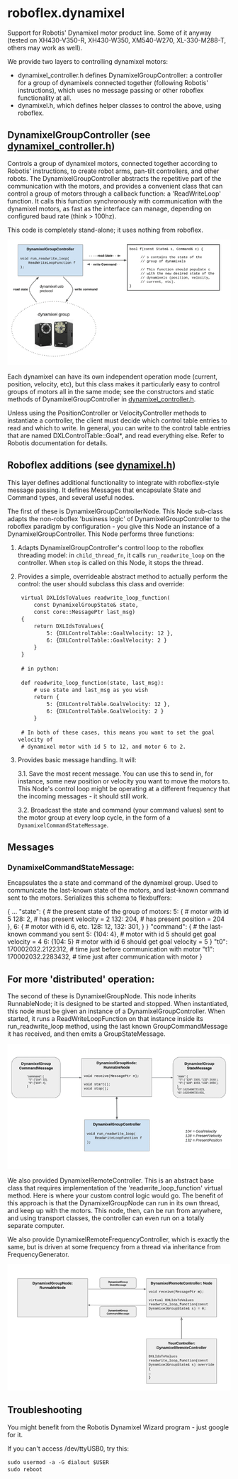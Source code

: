 # roboflex.dynamixel

Support for Robotis' Dynamixel motor product line. Some of it anyway (tested on XH430-V350-R, XH430-W350, XM540-W270, XL-330-M288-T, others may work as well).

We provide two layers to controlling dynamixel motors:

* dynamixel_controller.h defines DynamixelGroupController: a controller for a group of dynamixels connected together (following Robotis' instructions), which uses no message passing or other roboflex functionality at all.
* dynamixel.h, which defines helper classes to control the above, using roboflex.


## DynamixelGroupController (see [dynamixel_controller.h](dynamixel_controller.h))

Controls a group of dynamixel motors, connected together according to Robotis' instructions, to create robot arms, pan-tilt controllers, and other robots. The DynamixelGroupController abstracts the repetitive part of the communication with the motors, and provides a convenient class that can control a group of motors through a callback function: a 'ReadWriteLoop' function. It calls this function synchronously with communication with the dynamixel motors, as fast as the interface can manage, depending on configured baud rate (think > 100hz).

This code is completely stand-alone; it uses nothing from roboflex.

![](roboflex_dynamixel_controller.png)

Each dynamixel can have its own independent operation mode (current, position, velocity, etc), but this class makes it particularly easy to control groups of motors all in the same mode; see the constructors and static methods of DynamixelGroupController in [dynamixel_controller.h](dynamixel_controller.h).

Unless using the PositionController or VelocityController methods to instantiate a controller, the client must decide which control table entries to read and which to write. In general, you can write to the control table entries that are named DXLControlTable::Goal*, and read everything else. Refer to Robotis documentation for details.


## Roboflex additions (see [dynamixel.h](dynamixel.h))

This layer defines additional functionality to integrate with roboflex-style message passing. It defines Messages that encapsulate State and Command types, and several useful nodes.

The first of these is DynamixelGroupControllerNode. This Node sub-class adapts the non-roboflex 'business logic' of DynamixelGroupController to the roboflex paradigm by configuration - you give this Node an instance of a DynamixelGroupController. This Node performs three functions:
1. Adapts DynamixelGroupController's control loop to the roboflex threading model: in `child_thread_fn`, it calls `run_readwrite_loop` on the controller. When `stop` is called on this Node, it stops the thread.
2. Provides a simple, overrideable abstract method to actually perform the control: the user should subclass this class and override:

        virtual DXLIdsToValues readwrite_loop_function(
            const DynamixelGroupState& state,
            const core::MessagePtr last_msg) 
        {
            return DXLIdsToValues{ 
                5: {DXLControlTable::GoalVelocity: 12 },
                6: {DXLControlTable::GoalVelocity: 2 }
            }
        }

        # in python:

        def readwrite_loop_function(state, last_msg):
            # use state and last_msg as you wish
            return {
                5: {DXLControlTable.GoalVelocity: 12 },
                6: {DXLControlTable.GoalVelocity: 2 }
            }

        # In both of these cases, this means you want to set the goal velocity of
        # dynamixel motor with id 5 to 12, and motor 6 to 2.

3. Provides basic message handling. It will:

    3.1. Save the most recent message. You can use this to send in, for instance, some new position or velocity you want to move the motors to. This Node's control loop might be operating at a different frequency that the incoming messages - it should still work.

    3.2. Broadcast the state and command (your command values) sent to the motor group at every loop cycle, in the form of a `DynamixelCommandStateMessage`.


## Messages

### DynamixelCommandStateMessage:

Encapsulates the a state and command of the dynamixel group. Used to communicate the last-known state of the motors, and last-known command sent to the motors. Serializes this schema to flexbuffers:

{
    ...
    "state": {                  # the present state of the group of motors:
        5: {                    # motor with id 5
            128: 2,             # has present velocity = 2
            132: 204,           # has present position = 204
        },
        6: {                    # motor with id 6, etc.
            128: 12,
            132: 301,
        }
    }
    "command": {                # the last-known command you sent
        5: {104: 4},            # motor with id 5 should get goal velocity = 4
        6: {104: 5}             # motor with id 6 should get goal velocity = 5
    }
    "t0": 170002032.2122312,    # time just before communication with motor
    "t1": 170002032.2283432,    # time just after communication with motor
}


## For more 'distributed' operation:

The second of these is DynamixelGroupNode. This node inherits RunnableNode; it is designed to be started and stopped. When instantiated, this node must be given an instance of a DynamixelGroupController. When started, it runs a ReadWriteLoopFunction on that instance inside its run_readwrite_loop method, using the last known GroupCommandMessage it has received, and then emits a GroupStateMessage.

![](roboflex_dynamixel.png)

We also provided DynamixelRemoteController. This is an abstract base class that requires implementation of the 'readwrite_loop_function' virtual method. Here is where your custom control logic would go. The benefit of this approach is that the DynamixelGroupNode can run in its own thread, and keep up with the motors. This node, then, can be run from anywhere, and using transport classes, the controller can even run on a totally separate computer.

We also provide DynamixelRemoteFrequencyController, which is exactly the same, but is driven at some frequency from a thread via inheritance from FrequencyGenerator.

![](dynamixel_remote_controller.png)

## Troubleshooting

You might benefit from the Robotis Dynamixel Wizard program - just google for it.

If you can't access /dev/ttyUSB0, try this:

    sudo usermod -a -G dialout $USER
    sudo reboot
